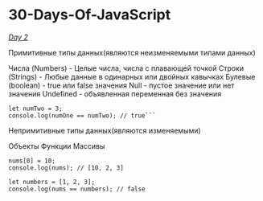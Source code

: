 # 30-Days-Of-JavaScript

[_Day 2_](https://github.com/Asabeneh/30-Days-Of-JavaScript/blob/master/RU/02_Day/02_day_data_types.md#%f0%9f%93%94-day-2)

Примитивные типы данных(являются неизменяемыми типами данных)

Числа (Numbers) - Целые числа, числа с плавающей точкой
Строки (Strings) - Любые данные в одинарных или двойных кавычках
Булевые (boolean) - true или false значения
Null - пустое значение или нет значения
Undefined - объявленная переменная без значения

```let numOne = 3;
let numTwo = 3;
console.log(numOne == numTwo); // true```
```

Непримитивные типы данных(являются изменяемыми)

Объекты
Функции
Массивы

```let nums = [1, 2, 3];
nums[0] = 10;
console.log(nums); // [10, 2, 3]
```

```let nums = [1, 2, 3];
let numbers = [1, 2, 3];
console.log(nums == numbers); // false
```